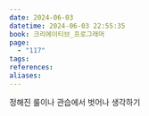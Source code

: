 ```yaml
---
date: 2024-06-03
datetime: 2024-06-03 22:55:35
book: 크리에이티브_프로그래머
page:
  - "117"
tags: 
references: 
aliases:
---
```

정해진 룰이나 관습에서 벗어나 생각하기